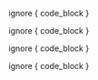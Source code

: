ignore<error>
{
code_block
}

ignore<warning>
{
code_block
}

ignore<some-base-error>
{
code_block
}

ignore<a-specific-error>
{
code_block
}